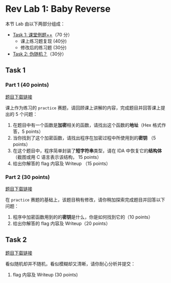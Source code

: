 # Rev Lab 1: Baby Reverse

本节 Lab 由以下两部分组成：

- [Task 1: 课堂例题++](#task-1)（70 分）
    - 课上练习题复现 (40分)
    - 修改后的练习题 (30分)
- [Task 2: 伪随机？](#task-2)（30分）

## Task 1

### Part 1 (40 points)

[题目下载链接](https://raw.githubusercontent.com/team-s2/summer_course_2023/master/src/intro/rev-lab1/practice)

课上作为练习的 `practice` 赛题，请回顾课上讲解的内容，完成题目并回答课上提出的 5 个问题：

1. 在题目中有一个函数是**加密**相关的函数，请找出这个函数的**地址**（Hex 格式作答，5 points）
2. 当你找到了这个加密函数，请找出程序在加密过程中所使用到的**密钥** （5 points）
3. 在这个题目中，程序简单封装了**短字符串**类型，请在 IDA 中恢复它的**结构体** （截图或用 C 语言表示该结构， 15 points）
4. 给出你解答的 flag 内容及 Writeup （15 points）

### Part 2 (30 points)

[题目下载链接](https://raw.githubusercontent.com/team-s2/summer_course_2023/master/src/intro/rev-lab1/rc4.tar.gz)

在 `practice` 赛题的基础上，该题目稍有修改，请你稍加探索完成题目并回答以下问题：

1. 程序中加密函数用到的的**密钥**是什么，你是如何找到它的（10 points）
2. 给出你解答的 flag 内容及 Writeup（20 points）

## Task 2

[题目下载链接](https://raw.githubusercontent.com/team-s2/summer_course_2023/master/src/intro/rev-lab1/pseudo.tar.gz)

看似随机却并不随机，看似模糊却又清晰，请你耐心分析并提交：

1. flag 内容及 Writeup (30 points)
